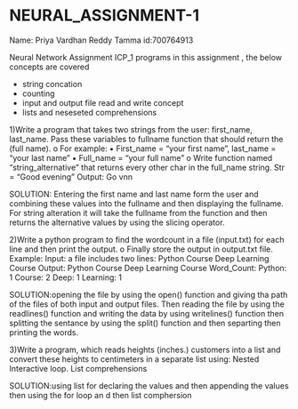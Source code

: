 # NEURAL_ASSIGNMENT-1

 Name: Priya Vardhan Reddy Tamma
 id:700764913
  
Neural Network Assignment ICP_1 programs in this assignment , the below concepts are covered
* string concation
* counting
* input and output file read and write concept
* lists and neseseted comprehensions
  
1)Write a program that takes two strings from the user: first_name, last_name. Pass these variables to fullname function that should return the (full name). o For example: ▪ First_name = “your first name”, last_name = “your last name” ▪ Full_name = “your full name” o Write function named “string_alternative” that returns every other char in the full_name string. Str = “Good evening” Output: Go vnn

SOLUTION: Entering the first name and last name form the user and combining these values into the fullname and then displaying the fullname.
  For string alteration it will take the fullname from the function and then returns the alternative values by using the slicing operator.
  
2)Write a python program to find the wordcount in a file (input.txt) for each line and then print the output. o Finally store the output in output.txt file. Example: Input: a file includes two lines: Python Course Deep Learning Course Output: Python Course Deep Learning Course Word_Count: Python: 1 Course: 2 Deep: 1 Learning: 1

SOLUTION:opening the file by using the open() function and giving tha path of the files of both input and output files.
Then reading the file by using the readlines() function and writing the data by using writelines() function then splitting the sentance by using the split() function and then separting then printing the words.

3)Write a program, which reads heights (inches.) customers into a list and convert these heights to centimeters in a separate list using:
Nested Interactive loop.
List comprehensions

SOLUTION:using list for declaring the values and then appending the values then using the for loop an d then list comphersion

  

